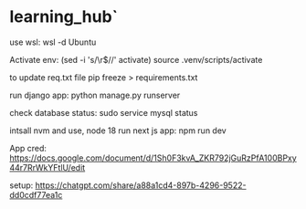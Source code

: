# learning_hub`

use wsl:
wsl -d Ubuntu

Activate env:
(sed -i 's/\r$//' activate)
 source .venv/scripts/activate

to update req.txt file
pip freeze > requirements.txt

run django app:
python manage.py runserver

check database status: 
sudo service mysql status

intsall nvm and use, node 18
run next js app:
npm run dev


App cred:
https://docs.google.com/document/d/1Sh0F3kvA_ZKR792jGuRzPfA100BPxy44r7RrWkYFtlU/edit

setup:
https://chatgpt.com/share/a88a1cd4-897b-4296-9522-dd0cdf77ea1c